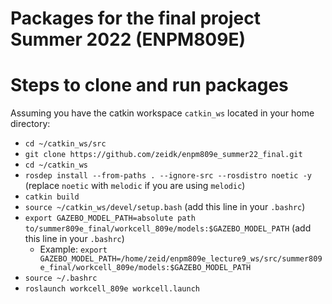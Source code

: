 # Packages for the final project Summer 2022 (ENPM809E)

# Steps to clone and run packages

Assuming you have the catkin workspace `catkin_ws` located in your home directory:
- `cd ~/catkin_ws/src`
- `git clone https://github.com/zeidk/enpm809e_summer22_final.git`
- `cd ~/catkin_ws`
- `rosdep install --from-paths . --ignore-src --rosdistro noetic -y` (replace `noetic` with `melodic` if you are using `melodic`)
- `catkin build`
- `source ~/catkin_ws/devel/setup.bash` (add this line in your `.bashrc`)
- `export GAZEBO_MODEL_PATH=absolute path to/summer809e_final/workcell_809e/models:$GAZEBO_MODEL_PATH` (add this line in your `.bashrc`)
  - Example: `export GAZEBO_MODEL_PATH=/home/zeid/enpm809e_lecture9_ws/src/summer809e_final/workcell_809e/models:$GAZEBO_MODEL_PATH`
- `source ~/.bashrc`
- `roslaunch workcell_809e workcell.launch`
